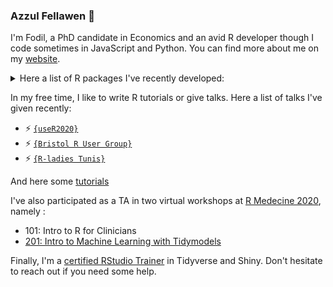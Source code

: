 
### Azzul Fellawen 👋 

I'm Fodil, a PhD candidate in Economics and an avid R developer though I code sometimes in JavaScript and Python. You can find more about me on my [website](https://ihaddadenfodil.com/).

<details>
<summary>
Here a list of R packages I've recently developed: 
</summary>

+ 📦 [`{ralger}`](https://github.com/feddelegrand7/ralger)
+ 📦 [`{BARIS}`](https://github.com/feddelegrand7/BARIS)
+ 📦 [`{farrell}`](https://github.com/feddelegrand7/farrell)
+ 📦 [`{GomoGomonoMi}`](https://github.com/feddelegrand7/GomoGomonoMi)
+ 📦 [`{scrollrevealR}`](https://github.com/feddelegrand7/scrollrevealR)
+ 📦 [`{batata}`](https://github.com/feddelegrand7/batata)
+ 📦 [`{algo}`](https://github.com/feddelegrand7/algo)
+ 📦 [`{mailtoR}`](https://github.com/feddelegrand7/mailtoR)
+ 📦 [`{Rnightly}`](https://github.com/feddelegrand7/Rnightly)
+ 📦 [`{corazon}`](https://github.com/feddelegrand7/corazon)
+ 📦 [`{bubblyr}`](https://github.com/feddelegrand7/bubblyr)
+ 📦 [`{pivta}`](https://github.com/feddelegrand7/pivta)
+ 📦 [`{fabricerin}`](https://github.com/feddelegrand7/fabricerin)
+ 📦 [`{rintimg}`](https://github.com/feddelegrand7/rintimg)
+ 📦 [`{creature}`](https://github.com/feddelegrand7/creature)
+ 📦 [`{flipdownr}`](https://github.com/feddelegrand7/flipdownr)
+ 📦 [`{radous}`](https://github.com/feddelegrand7/radous)

</details>

In my free time, I like to write R tutorials or give talks. Here a list of talks I've given recently: 

+ ⚡ [`{useR2020}`](https://www.youtube.com/watch?v=OHi6E8jegQg)
+ ⚡ [`{Bristol R User Group}`](https://www.youtube.com/watch?v=84g6NDDGiZw&feature=youtu.be)
+ ⚡ [`{R-ladies Tunis}`](https://www.youtube.com/watch?v=sRmsyE3edDI)

And here some [tutorials](https://ihaddadenfodil.com/#posts)

I've also participated as a TA in two virtual workshops at [R Medecine 2020](https://events.linuxfoundation.org/r-medicine/), namely :

+ 101: Intro to R for Clinicians
+ [201: Intro to Machine Learning with Tidymodels](https://tmv.netlify.app/site/)

Finally, I'm a [certified RStudio Trainer](https://education.rstudio.com/trainers/) in Tidyverse and Shiny. Don't hesitate to reach out if you need some help. 
